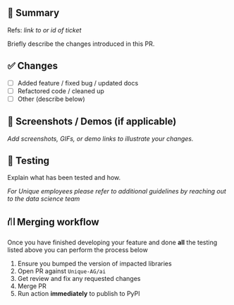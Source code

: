 ## 🚀 Summary
Refs: _link to or id of ticket_

Briefly describe the changes introduced in this PR.

## ✅ Changes

- [ ] Added feature / fixed bug / updated docs
- [ ] Refactored code / cleaned up
- [ ] Other (describe below)

## 📸 Screenshots / Demos (if applicable)

_Add screenshots, GIFs, or demo links to illustrate your changes._

## 🧪 Testing

Explain what has been tested and how.

_For Unique employees please refer to additional guidelines by reaching out to the data science team_

## ⛙ Merging workflow
Once you have finished developing your feature and done **all** the testing listed above you can perform the process below

1. Ensure you bumped the version of impacted libraries
2. Open PR against `Unique-AG/ai`
3. Get review and fix any requested changes
4. Merge PR
5. Run action **immediately** to publish to PyPI